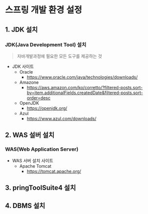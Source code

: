 # 스프링 개발 환경 설정
## 1. JDK 설치
### JDK(Java Development Tool) 설치
> 자바개발과정에 필요한 모든 도구를 제공하는 것
- JDK 사이트
  - Oracle
      - https://www.oracle.com/java/technologies/downloads/
  - Amazone
    - https://aws.amazon.com/ko/corretto/?filtered-posts.sort-by=item.additionalFields.createdDate&filtered-posts.sort-order=desc
  - OpenJDK
    - https://openjdk.org/
  - Azul
    - https://www.azul.com/downloads/
## 2. WAS 설버 설치
### WAS(Web Application Server)
  - WAS 서버 설치 사이트
      - Apache Tomcat
        - https://tomcat.apache.org/
## 3. pringToolSuite4 설치
## 4. DBMS 설치
